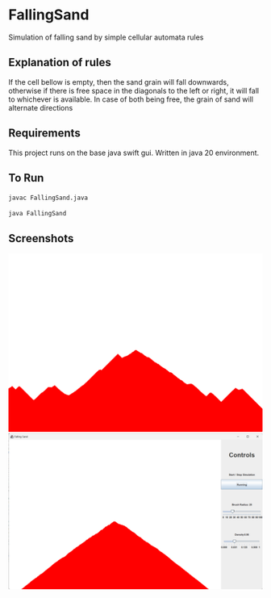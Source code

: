 
  # FallingSand   
  Simulation of falling sand by simple cellular automata rules 
  
  ## Explanation of rules
  If the cell bellow is empty, then the sand grain will fall downwards, 
  otherwise if there is free space in the diagonals to the left or right, 
  it will fall to whichever is available. 
  In case of both being free, the grain of sand will alternate directions

  ## Requirements
  This project runs on the base java swift gui. Written in java 20 environment.
      
  ## To Run
  ``
  javac FallingSand.java
  ``

  ``
  java FallingSand
  ``
  
  ## Screenshots  
  ![App Screenshot](./screenshots/sim.png)  
  ![App Screenshot](./screenshots/window.png)  